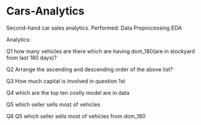 # Cars-Analytics
Second-hand car sales analytics.
Performed: 
Data Preprocessing
EDA

Analytics:

Q1 how many vehicles are there which are having dom_180(are in stockyard from last 180 days)?

Q2 Arrange the ascending and descending order of the above list?

Q3 How much capital is involved in question 1st

Q4 which are the top ten costly model are in data

Q5 which seller sells most of vehicles

Q6 Q5 which seller sells most of vehicles from dom_180
